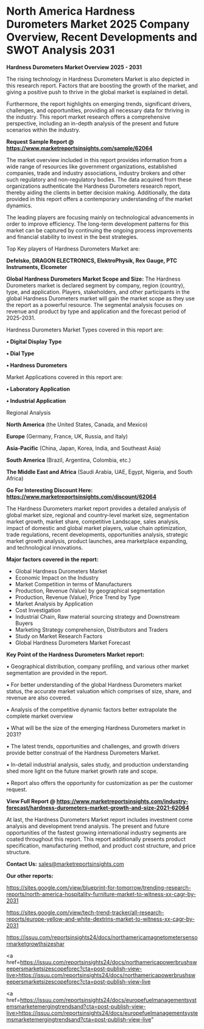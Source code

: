  # North America Hardness Durometers Market 2025 Company Overview, Recent Developments and SWOT Analysis 2031

<Strong> Hardness Durometers Market Overview 2025 - 2031</strong>

The rising technology in Hardness Durometers Market is also depicted in this research report. Factors that are boosting the growth of the market, and giving a positive push to thrive in the global market is explained in detail.

Furthermore, the report highlights on emerging trends, significant drivers, challenges, and opportunities, providing all necessary data for thriving in the industry. This report market research offers a comprehensive perspective, including an in-depth analysis of the present and future scenarios within the industry.

<strong>Request Sample Report @ <a href=https://www.marketreportsinsights.com/sample/62064>https://www.marketreportsinsights.com/sample/62064</a></strong>

The market overview included in this report provides information from a wide range of resources like government organizations, established companies, trade and industry associations, industry brokers and other such regulatory and non-regulatory bodies. The data acquired from these organizations authenticate the Hardness Durometers research report, thereby aiding the clients in better decision making. Additionally, the data provided in this report offers a contemporary understanding of the market dynamics.

The leading players are focusing mainly on technological advancements in order to improve efficiency. The long-term development patterns for this market can be captured by continuing the ongoing process improvements and financial stability to invest in the best strategies.

Top Key players of Hardness Durometers Market are:

<strong>Defelsko, DRAGON ELECTRONICS, ElektroPhysik, Rex Gauge, PTC Instruments, Elcometer</strong>

<strong><b>Global Hardness Durometers Market Scope and Size:</b></strong>
The Hardness Durometers market is declared segment by company, region (country), type, and application. Players, stakeholders, and other participants in the global Hardness Durometers market will gain the market scope as they use the report as a powerful resource. The segmental analysis focuses on revenue and product by type and application and the forecast period of 2025-2031.

Hardness Durometers Market Types covered in this report are:

<strong>• Digital Display Type

• Dial Type

• Hardness Durometers</strong>

Market Applications covered in this report are:

<strong>• Laboratory Application

• Industrial Application</strong> 

Regional Analysis

<strong>North America</strong> (the United States, Canada, and Mexico)

<strong>Europe</strong> (Germany, France, UK, Russia, and Italy)

<strong>Asia-Pacific</strong> (China, Japan, Korea, India, and Southeast Asia)

<strong>South America</strong> (Brazil, Argentina, Colombia, etc.)

<strong>The Middle East and Africa</strong> (Saudi Arabia, UAE, Egypt, Nigeria, and South Africa)

<strong>Go For Interesting Discount Here: <a href=https://www.marketreportsinsights.com/discount/62064>https://www.marketreportsinsights.com/discount/62064</a></strong>

The Hardness Durometers market report provides a detailed analysis of global market size, regional and country-level market size, segmentation market growth, market share, competitive Landscape, sales analysis, impact of domestic and global market players, value chain optimization, trade regulations, recent developments, opportunities analysis, strategic market growth analysis, product launches, area marketplace expanding, and technological innovations.

<strong><b>Major factors covered in the report:</b></strong>
<ul>
  <li>Global Hardness Durometers Market </li>
  <li>Economic Impact on the Industry</li>
  <li>Market Competition in terms of Manufacturers</li>
  <li>Production, Revenue (Value) by geographical segmentation</li>
  <li>Production, Revenue (Value), Price Trend by Type</li>
  <li>Market Analysis by Application</li>
  <li>Cost Investigation</li>
  <li>Industrial Chain, Raw material sourcing strategy and Downstream Buyers</li>
  <li>Marketing Strategy comprehension, Distributors and Traders</li>
  <li>Study on Market Research Factors</li>
  <li>Global Hardness Durometers Market Forecast</li>
</ul>

<strong><b>Key Point of the Hardness Durometers Market report:</b></strong>

• Geographical distribution, company profiling, and various other market segmentation are provided in the report.

• For better understanding of the global Hardness Durometers market status, the accurate market valuation which comprises of size, share, and revenue are also covered.

• Analysis of the competitive dynamic factors better extrapolate the complete market overview

• What will be the size of the emerging Hardness Durometers market in 2031?

• The latest trends, opportunities and challenges, and growth drivers provide better construal of the Hardness Durometers Market.

• In-detail industrial analysis, sales study, and production understanding shed more light on the future market growth rate and scope.

• Report also offers the opportunity for customization as per the customer request.

<strong><b>View Full Report @ <a href=https://www.marketreportsinsights.com/industry-forecast/hardness-durometers-market-growth-and-size-2021-62064>https://www.marketreportsinsights.com/industry-forecast/hardness-durometers-market-growth-and-size-2021-62064</a></b></strong>


At last, the Hardness Durometers Market report includes investment come analysis and development trend analysis. The present and future opportunities of the fastest growing international industry segments are coated throughout this report. This report additionally presents product specification, manufacturing method, and product cost structure, and price structure.

<strong>Contact Us:</strong>
sales@marketreportsinsights.com

<strong>Our other reports:</strong>

<a href=https://sites.google.com/view/blueprint-for-tomorrow/trending-research-reports/north-america-hospitality-furniture-market-to-witness-xx-cagr-by-2031>https://sites.google.com/view/blueprint-for-tomorrow/trending-research-reports/north-america-hospitality-furniture-market-to-witness-xx-cagr-by-2031</a>

<a href=https://sites.google.com/view/tech-trend-tracker/all-research-reports/europe-yellow-and-white-dextrins-market-to-witness-xx-cagr-by-2031>https://sites.google.com/view/tech-trend-tracker/all-research-reports/europe-yellow-and-white-dextrins-market-to-witness-xx-cagr-by-2031</a>

<a href=https://issuu.com/reportsinsights24/docs/northamericamagnetometersensormarketgrowthsizeshar>https://issuu.com/reportsinsights24/docs/northamericamagnetometersensormarketgrowthsizeshar</a>

<a href=https://issuu.com/reportsinsights24/docs/northamericapowerbrushsweepersmarketsizescopeforec?cta=post-publish-view-live>https://issuu.com/reportsinsights24/docs/northamericapowerbrushsweepersmarketsizescopeforec?cta=post-publish-view-live</a>

<a href=https://issuu.com/reportsinsights24/docs/europefuelmanagementsystemsmarketemergingtrendsand?cta=post-publish-view-live>https://issuu.com/reportsinsights24/docs/europefuelmanagementsystemsmarketemergingtrendsand?cta=post-publish-view-live</a>"
